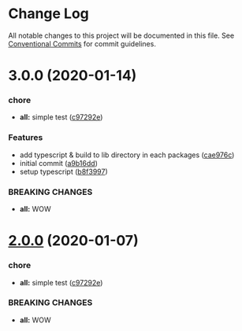 # Change Log

All notable changes to this project will be documented in this file.
See [Conventional Commits](https://conventionalcommits.org) for commit guidelines.

# 3.0.0 (2020-01-14)

### chore

-   **all:** simple test ([c97292e](https://github.com/Swingvy/ds-monorepo/commit/c97292e158df265dc77494ac023aed26d1f61f81))

### Features

-   add typescript & build to lib directory in each packages ([cae976c](https://github.com/Swingvy/ds-monorepo/commit/cae976c096e813d5f67b8d06afb4bcf5ca10c045))
-   initial commit ([a9b16dd](https://github.com/Swingvy/ds-monorepo/commit/a9b16dd6b655e691eaff1576a777953abb30149a))
-   setup typescript ([b8f3997](https://github.com/Swingvy/ds-monorepo/commit/b8f3997b8c72515cd5133cf5c8a7604000a6b3a2))

### BREAKING CHANGES

-   **all:** WOW

# [2.0.0](https://github.com/Swingvy/ds-monorepo/compare/input@1.0.1...input@2.0.0) (2020-01-07)

### chore

-   **all:** simple test ([c97292e](https://github.com/Swingvy/ds-monorepo/commit/c97292e))

### BREAKING CHANGES

-   **all:** WOW
